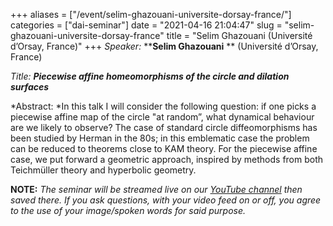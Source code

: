 +++
aliases = ["/event/selim-ghazouani-universite-dorsay-france/"]
categories = ["dai-seminar"]
date = "2021-04-16 21:04:47"
slug = "selim-ghazouani-universite-dorsay-france"
title = "Selim Ghazouani (Université d’Orsay, France)"
+++
*Speaker:* ****Selim Ghazouani** ** (Université d’Orsay, France)

*Title: **Piecewise affine homeomorphisms of the circle and dilation
surfaces***

*Abstract: *In this talk I will consider the following question: if one
picks a piecewise affine map of the circle "at random”, what dynamical
behaviour are we likely to observe? The case of standard circle
diffeomorphisms has been studied by Herman in the 80s; in this
emblematic case the problem can be reduced to theorems close to KAM
theory. For the piecewise affine case, we put forward a geometric
approach, inspired by methods from both Teichmüller theory and
hyperbolic geometry.

**NOTE:** *The seminar will be streamed live on our [YouTube
channel](https://www.youtube.com/channel/UCyNNg155G3iLS7l-qZjboyg) then
saved there. If you ask questions, with your video feed on or off, you
agree to the use of your image/spoken words for said purpose.*


